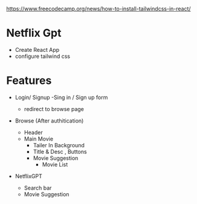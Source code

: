 https://www.freecodecamp.org/news/how-to-install-tailwindcss-in-react/


# Netflix Gpt
- Create React App
- configure tailwind css

# Features 
- Login/ Signup
    -Sing in / Sign up form
    - redirect to browse page

- Browse (After authitication)
    - Header
    - Main Movie
        - Tailer In Background
        - Title & Desc , Buttons
        - Movie Suggestion
            - Movie List
 - NetflixGPT
    - Search bar
    - Movie Suggestion
 
